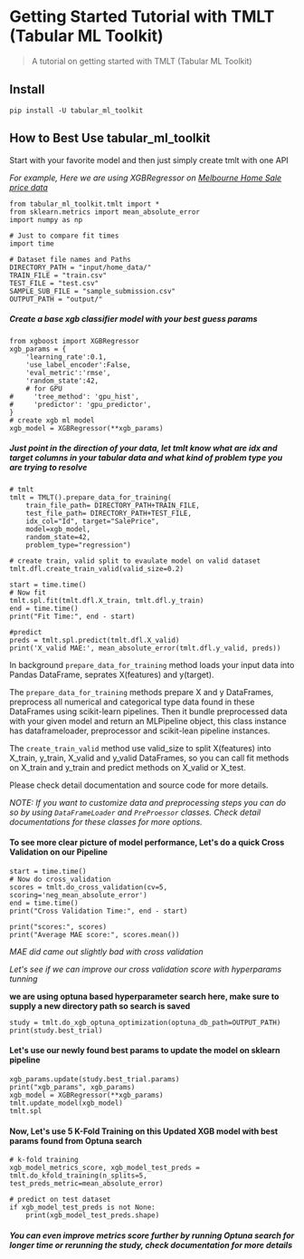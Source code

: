 # Getting Started Tutorial with TMLT (Tabular ML Toolkit)
> A tutorial on getting started with TMLT (Tabular ML Toolkit)


## Install

`pip install -U tabular_ml_toolkit`

## How to Best Use tabular_ml_toolkit

Start with your favorite model and then just simply create tmlt with one API

*For example, Here we are using XGBRegressor on  [Melbourne Home Sale price data](https://www.kaggle.com/estrotococo/home-data-for-ml-course)*

```
from tabular_ml_toolkit.tmlt import *
from sklearn.metrics import mean_absolute_error
import numpy as np

# Just to compare fit times
import time
```

```
# Dataset file names and Paths
DIRECTORY_PATH = "input/home_data/"
TRAIN_FILE = "train.csv"
TEST_FILE = "test.csv"
SAMPLE_SUB_FILE = "sample_submission.csv"
OUTPUT_PATH = "output/"
```

##### Create a base xgb classifier model with your best guess params

```
from xgboost import XGBRegressor
xgb_params = {
    'learning_rate':0.1,
    'use_label_encoder':False,
    'eval_metric':'rmse',
    'random_state':42,
    # for GPU
#     'tree_method': 'gpu_hist',
#     'predictor': 'gpu_predictor',
}
# create xgb ml model
xgb_model = XGBRegressor(**xgb_params)
```

##### Just point in the direction of your data, let tmlt know what are idx and target columns in your tabular data and what kind of problem type you are trying to resolve

```
# tmlt
tmlt = TMLT().prepare_data_for_training(
    train_file_path= DIRECTORY_PATH+TRAIN_FILE,
    test_file_path= DIRECTORY_PATH+TEST_FILE,
    idx_col="Id", target="SalePrice",
    model=xgb_model,
    random_state=42,
    problem_type="regression")
```

```
# create train, valid split to evaulate model on valid dataset
tmlt.dfl.create_train_valid(valid_size=0.2)

start = time.time()
# Now fit
tmlt.spl.fit(tmlt.dfl.X_train, tmlt.dfl.y_train)
end = time.time()
print("Fit Time:", end - start)

#predict
preds = tmlt.spl.predict(tmlt.dfl.X_valid)
print('X_valid MAE:', mean_absolute_error(tmlt.dfl.y_valid, preds))
```

In background `prepare_data_for_training` method loads your input data into Pandas DataFrame, seprates X(features) and y(target).

The `prepare_data_for_training` methods prepare X and y DataFrames, preprocess all numerical and categorical type data found in these DataFrames using scikit-learn pipelines. Then it bundle preprocessed data with your given model and return an MLPipeline object, this class instance has dataframeloader, preprocessor and scikit-lean pipeline instances.

The `create_train_valid` method use valid_size to split X(features) into X_train, y_train, X_valid and y_valid DataFrames, so you can call fit methods on X_train and y_train and predict methods on X_valid or X_test.


Please check detail documentation and source code for more details.

*NOTE: If you want to customize data and preprocessing steps you can do so by using `DataFrameLoader` and `PreProessor` classes. Check detail documentations for these classes for more options.*



#### To see more clear picture of model performance, Let's do a quick Cross Validation on our Pipeline

```
start = time.time()
# Now do cross_validation
scores = tmlt.do_cross_validation(cv=5, scoring='neg_mean_absolute_error')
end = time.time()
print("Cross Validation Time:", end - start)

print("scores:", scores)
print("Average MAE score:", scores.mean())
```

*MAE did came out slightly bad with cross validation*

*Let's see if we can improve our cross validation score with hyperparams tunning*

**we are using optuna based hyperparameter search here, make sure to supply a new directory path so search is saved**

```
study = tmlt.do_xgb_optuna_optimization(optuna_db_path=OUTPUT_PATH)
print(study.best_trial)
```

#### Let's use our newly found best params to update the model on sklearn pipeline

```
xgb_params.update(study.best_trial.params)
print("xgb_params", xgb_params)
xgb_model = XGBRegressor(**xgb_params)
tmlt.update_model(xgb_model)
tmlt.spl
```

#### Now, Let's use 5 K-Fold Training on this Updated XGB model with best params found from Optuna search

```
# k-fold training
xgb_model_metrics_score, xgb_model_test_preds = tmlt.do_kfold_training(n_splits=5, test_preds_metric=mean_absolute_error)
```

```
# predict on test dataset
if xgb_model_test_preds is not None:
    print(xgb_model_test_preds.shape)
```


##### You can even improve metrics score further by running Optuna search for longer time or rerunning the study, check documentation for more details

